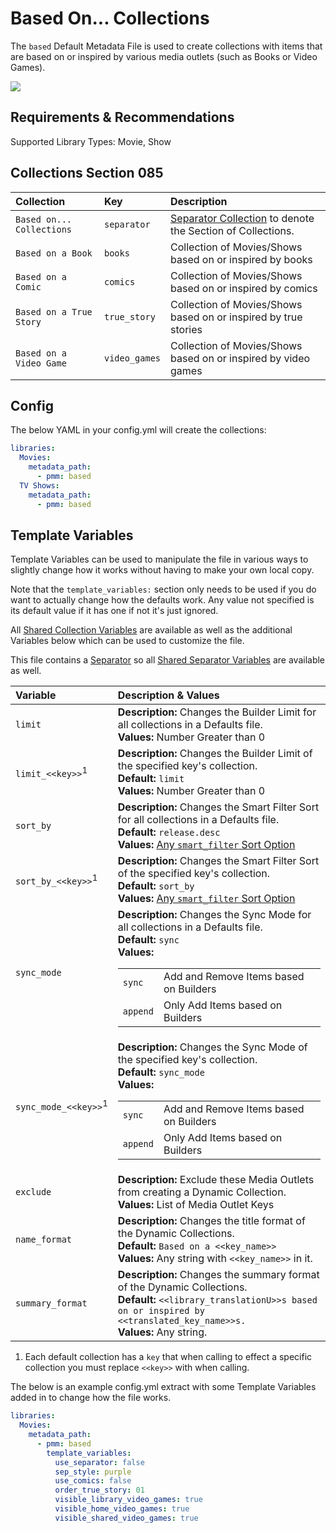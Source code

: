 # Based On... Collections

The `based` Default Metadata File is used to create collections with items that are based on or inspired by various media outlets (such as Books or Video Games).

![](../images/based.png)

## Requirements & Recommendations

Supported Library Types: Movie, Show

## Collections Section 085

| Collection                 | Key           | Description                                                                 |
|:---------------------------|:--------------|:----------------------------------------------------------------------------|
| `Based on...  Collections` | `separator`   | [Separator Collection](../separators.md) to denote the Section of Collections. |
| `Based on a Book`          | `books`       | Collection of Movies/Shows based on or inspired by books                    |
| `Based on a Comic`         | `comics`      | Collection of Movies/Shows based on or inspired by comics                   |
| `Based on a True Story`    | `true_story`  | Collection of Movies/Shows based on or inspired by true stories             |
| `Based on a Video Game`    | `video_games` | Collection of Movies/Shows based on or inspired by video games              |

## Config

The below YAML in your config.yml will create the collections:

```yaml
libraries:
  Movies:
    metadata_path:
      - pmm: based
  TV Shows:
    metadata_path:
      - pmm: based
```

## Template Variables

Template Variables can be used to manipulate the file in various ways to slightly change how it works without having to make your own local copy.

Note that the `template_variables:` section only needs to be used if you do want to actually change how the defaults work. Any value not specified is its default value if it has one if not it's just ignored.

All [Shared Collection Variables](../collection_variables.md) are available as well as the additional Variables below which can be used to customize the file.

This file contains a [Separator](../separators.md) so all [Shared Separator Variables](../separators.md#shared-separator-variables) are available as well.

| Variable                        | Description & Values                                                                                                                                                                                                                                                                               |
|:--------------------------------|:---------------------------------------------------------------------------------------------------------------------------------------------------------------------------------------------------------------------------------------------------------------------------------------------------|
| `limit`                         | **Description:** Changes the Builder Limit for all collections in a Defaults file.<br>**Values:** Number Greater than 0                                                                                                                                                                            |
| `limit_<<key>>`<sup>1</sup>     | **Description:** Changes the Builder Limit of the specified key's collection.<br>**Default:** `limit`<br>**Values:** Number Greater than 0                                                                                                                                                         |
| `sort_by`                       | **Description:** Changes the Smart Filter Sort for all collections in a Defaults file.<br>**Default:** `release.desc`<br>**Values:** [Any `smart_filter` Sort Option](../../builders/smart.md#sort-options)                                                                               |
| `sort_by_<<key>>`<sup>1</sup>   | **Description:** Changes the Smart Filter Sort of the specified key's collection.<br>**Default:** `sort_by`<br>**Values:** [Any `smart_filter` Sort Option](../../builders/smart.md#sort-options)                                                                                         |
| `sync_mode`                     | **Description:** Changes the Sync Mode for all collections in a Defaults file.<br>**Default:** `sync`<br>**Values:**<table class="clearTable"><tr><td>`sync`</td><td>Add and Remove Items based on Builders</td></tr><tr><td>`append`</td><td>Only Add Items based on Builders</td></tr></table>   |
| `sync_mode_<<key>>`<sup>1</sup> | **Description:** Changes the Sync Mode of the specified key's collection.<br>**Default:** `sync_mode`<br>**Values:**<table class="clearTable"><tr><td>`sync`</td><td>Add and Remove Items based on Builders</td></tr><tr><td>`append`</td><td>Only Add Items based on Builders</td></tr></table>   |
| `exclude`                       | **Description:** Exclude these Media Outlets from creating a Dynamic Collection.<br>**Values:** List of Media Outlet Keys                                                                                                                                                                          |
| `name_format`                   | **Description:** Changes the title format of the Dynamic Collections.<br>**Default:** `Based on a <<key_name>>`<br>**Values:** Any string with `<<key_name>>` in it.                                                                                                                               |
| `summary_format`                | **Description:** Changes the summary format of the Dynamic Collections.<br>**Default:** `<<library_translationU>>s based on or inspired by <<translated_key_name>>s.`<br>**Values:** Any string.                                                                                                   |

1. Each default collection has a `key` that when calling to effect a specific collection you must replace `<<key>>` with when calling.

The below is an example config.yml extract with some Template Variables added in to change how the file works.

```yaml
libraries:
  Movies:
    metadata_path:
      - pmm: based
        template_variables:
          use_separator: false
          sep_style: purple
          use_comics: false
          order_true_story: 01
          visible_library_video_games: true
          visible_home_video_games: true
          visible_shared_video_games: true
```